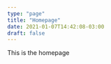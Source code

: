 ```yaml
---
type: "page"
title: "Homepage"
date: 2021-01-07T14:42:08-03:00
draft: false
---
```


This is the homepage